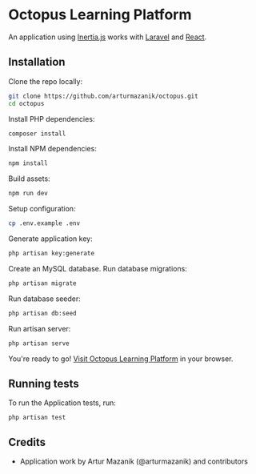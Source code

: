 # Octopus Learning Platform

An application using [Inertia.js](https://inertiajs.com/) works with [Laravel](https://laravel.com/) and [React](https://reactjs.org/).

## Installation

Clone the repo locally:

```sh
git clone https://github.com/arturmazanik/octopus.git
cd octopus
```

Install PHP dependencies:

```sh
composer install
```

Install NPM dependencies:

```sh
npm install
```

Build assets:

```sh
npm run dev
```

Setup configuration:

```sh
cp .env.example .env
```

Generate application key:

```sh
php artisan key:generate
```

Create an MySQL database.
Run database migrations:

```sh
php artisan migrate
```

Run database seeder:

```sh
php artisan db:seed
```

Run artisan server:

```sh
php artisan serve
```

You're ready to go! [Visit Octopus Learning Platform](https://fiery-octopus.by) in your browser.

## Running tests

To run the Application tests, run:

```
php artisan test
```

## Credits

- Application work by Artur Mazanik (@arturmazanik) and contributors
